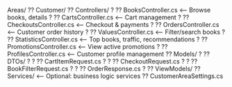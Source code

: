Areas/
 ?? Customer/
     ?? Controllers/
     ?    ?? BooksController.cs           <-- Browse books, details
     ?    ?? CartsController.cs           <-- Cart management
     ?    ?? CheckoutsController.cs       <-- Checkout & payments
     ?    ?? OrdersController.cs          <-- Customer order history
     ?    ?? ValuesController.cs          <-- Filter/search books
     ?    ?? StatisticsController.cs      <-- Top books, traffic, recommendations
     ?    ?? PromotionsController.cs      <-- View active promotions
     ?    ?? ProfilesController.cs        <-- Customer profile management
     ?? Models/
     ?    ?? DTOs/
     ?    ?    ?? CartItemRequest.cs
     ?    ?    ?? CheckoutRequest.cs
     ?    ?    ?? BookFilterRequest.cs
     ?    ?    ?? OrderResponse.cs
     ?    ?? ViewModels/
     ?? Services/                         <-- Optional: business logic services
     ?? CustomerAreaSettings.cs
